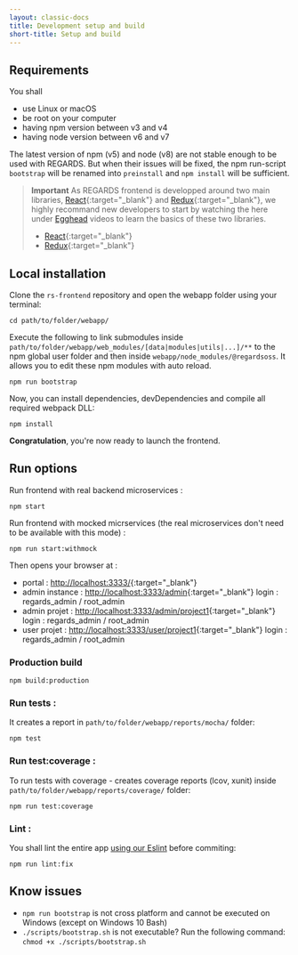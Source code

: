 ```yaml
---
layout: classic-docs
title: Development setup and build
short-title: Setup and build
---
```


## Requirements

You shall
- use Linux or macOS
- be root on your computer
- having npm version between v3 and v4
- having node version between v6 and v7

The latest version of npm (v5) and node (v8) are not stable enough to be used with REGARDS. But when their issues will be fixed, the npm run-script `bootstrap` will be renamed into `preinstall` and `npm install` will be sufficient.

> **Important**
> As REGARDS frontend is developped around two main libraries, [React](https://facebook.github.io/react/){:target="_blank"} and [Redux](http://redux.js.org){:target="_blank"}, we highly recommand new developers to start by watching the here under [Egghead](https://egghead.io) videos to learn the basics of these two libraries.
>   - [React](https://egghead.io/courses/react-native-fundamentals){:target="_blank"}
>   - [Redux](https://egghead.io/courses/getting-started-with-redux){:target="_blank"}


## Local installation

Clone the `rs-frontend` repository and open the webapp folder using your terminal:

```
cd path/to/folder/webapp/
```

Execute the following to link submodules inside `path/to/folder/webapp/web_modules/[data|modules|utils|...]/**` to the npm global user folder and then inside `webapp/node_modules/@regardsoss`. It allows you to edit these npm modules with auto reload.

```
npm run bootstrap
```

Now, you can install dependencies, devDependencies and compile all required webpack DLL:

```
npm install
```

**Congratulation**, you're now ready to launch the frontend.

## Run options


Run frontend with real backend microservices :
```
npm start
```

Run frontend with mocked micrservices (the real microservices don't need to be available with this mode) :
```
npm run start:withmock
```

Then opens your browser at :
 - portal : [http://localhost:3333/](http://localhost:3333/){:target="_blank"}
 - admin instance : [http://localhost:3333/admin](http://localhost:3333/admin){:target="_blank"} login : regards_admin / root_admin
 - admin projet : [http://localhost:3333/admin/project1](http://localhost:3333/admin/project1){:target="_blank"} login : regards_admin / root_admin
 - user projet : [http://localhost:3333/user/project1](http://localhost:3333/user/project1){:target="_blank"} login : regards_admin / root_admin

### Production build

```
npm build:production
```

### Run tests :

It creates a report in `path/to/folder/webapp/reports/mocha/` folder:

```
npm test
```

### Run test:coverage :

To run tests with coverage - creates coverage reports (lcov, xunit) inside `path/to/folder/webapp/reports/coverage/` folder:

```
npm run test:coverage
```

### Lint :

You shall lint the entire app [using our Eslint](/frontend-modules/eslint-config-es6-rules) before commiting:
```
npm run lint:fix
```

## Know issues

- `npm run bootstrap` is not cross platform and cannot be executed on Windows (except on Windows 10 Bash)
- `./scripts/bootstrap.sh` is not executable? Run the following command: `chmod +x ./scripts/bootstrap.sh`
